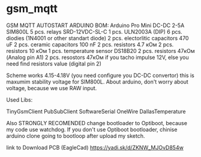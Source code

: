# gsm_mqtt
GSM MQTT AUTOSTART ARDUINO
BOM:
Arduino Pro Mini
DC-DC 2-5А
SIM800L
5 pcs. relays SRD-12VDC-SL-C
1 pcs. ULN2003A (DIP)
6 pcs. diodies (1N4001 or other standart diode)
2 pcs. electorlitic capacitors 470 uF
2 pcs. ceramic capacitors 100 nF
2 pcs. resistors 4.7 кОм
2 pcs. resistors 10 кОм
1 pcs. temperature sensor DS18B20
2 pcs. resistors 47кОм (Analog pin А1)
2 pcs. resostors 47кОм if you tacho impulse 12V, else you need find resistors value (digital pin 2)

Scheme works 4.15-4.18V (you need configure you DC-DC convertor) this is maxumim stability voltage for SIM800L.
About arduino, don't worry about voltage, because we use RAW input.

Used Libs:

TinyGsmClient
PubSubClient
SoftwareSerial
OneWire
DallasTemperature

Also STRONGLY RECOMENDED change bootloader to Optiboot, because my code use watchdog.
If you don't use Optiboot bootloader, chinise arduino clone going to bootloop after upload my sketch.

link to Download PCB (EagleCad) https://yadi.sk/d/ZKNW_MJOvD854w
